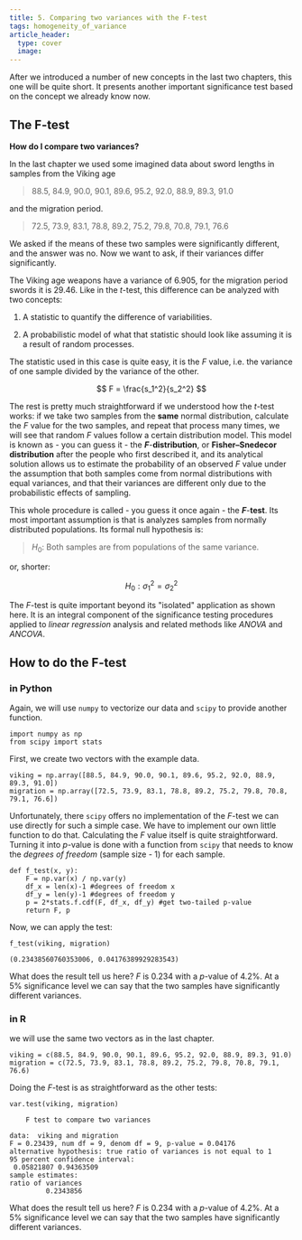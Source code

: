 ```yaml
---
title: 5. Comparing two variances with the F-test
tags: homogeneity_of_variance
article_header:
  type: cover
  image:
---
```



After we introduced a number of new concepts in the last two chapters, this one will be quite short. It presents another important significance test based on the concept we already know now.

## The F-test

**How do I compare two variances?**

In the last chapter we used some imagined data about sword lengths in samples from the Viking age 

> 88.5, 84.9, 90.0, 90.1, 89.6, 95.2, 92.0, 88.9, 89.3, 91.0

and the migration period.

> 72.5, 73.9, 83.1, 78.8, 89.2, 75.2, 79.8, 70.8, 79.1, 76.6

We asked if the means of these two samples were significantly different, and the answer was no. Now we want to ask, if their variances differ significantly.

The Viking age weapons have a variance of 6.905, for the migration period swords it is 29.46. Like in the *t*-test, this difference can be analyzed with two concepts:

1. A statistic to quantify the difference of variabilities. 

2. A probabilistic model of what that statistic should look like assuming it is a result of random processes.

The statistic used in this case is quite easy, it is the *F* value, i.e. the variance of one sample divided by the variance of the other.

$$
F = \frac{s_1^2}{s_2^2}
$$

The rest is pretty much straightforward if we understood how the *t*-test works: if we take two samples from the **same** normal distribution, calculate the *F* value for the two samples, and repeat that process many times, we will see that random *F* values follow a certain distribution model. This model is known as - you can guess it - the ***F***-**distribution**, or **Fisher–Snedecor distribution** after the people who first described it, and its analytical solution allows us to estimate the probability of an observed *F* value under the assumption that both samples come from normal distributions with equal variances, and that their variances are different only due to the probabilistic effects of sampling. 

This whole procedure is called - you guess it once again - the ***F***-**test**. Its most important assumption is that is analyzes samples from normally distributed populations. Its formal null hypothesis is:

> $H_0:$ Both samples are from populations of the same variance.

or, shorter:

$$
H_0: \sigma_1^2 = \sigma_2^2
$$

The *F*-test is quite important beyond its "isolated" application as shown here. It is an integral component of the significance testing procedures applied to *linear regression* analysis and related methods like *ANOVA* and *ANCOVA*.

## How to do the F-test

### in Python
Again, we will use `numpy` to vectorize our data and `scipy` to provide another function.
```
import numpy as np
from scipy import stats
```


First, we create two vectors with the example data. 
```
viking = np.array([88.5, 84.9, 90.0, 90.1, 89.6, 95.2, 92.0, 88.9, 89.3, 91.0])
migration = np.array([72.5, 73.9, 83.1, 78.8, 89.2, 75.2, 79.8, 70.8, 79.1, 76.6])
```


Unfortunately, there `scipy` offers no implementation of the *F*-test we can use directly for such a simple case. We have to implement our own little function to do that. Calculating the *F* value itself is quite straightforward. Turning it into *p*-value is done with a function from `scipy` that needs to know the *degrees of freedom* (sample size - 1) for each sample.
```
def f_test(x, y):
    F = np.var(x) / np.var(y)
    df_x = len(x)-1 #degrees of freedom x
    df_y = len(y)-1 #degrees of freedom y 
    p = 2*stats.f.cdf(F, df_x, df_y) #get two-tailed p-value
    return F, p
```


Now, we can apply the test:
```
f_test(viking, migration)
```


```
(0.23438560760353006, 0.04176389929283543)
```

What does the result tell us here? *F* is 0.234 with a *p*-value of 4.2%. At a 5% significance level we can say that the two samples have significantly different variances.

### in R
we will use the same two vectors as in the last chapter.
```
viking = c(88.5, 84.9, 90.0, 90.1, 89.6, 95.2, 92.0, 88.9, 89.3, 91.0)
migration = c(72.5, 73.9, 83.1, 78.8, 89.2, 75.2, 79.8, 70.8, 79.1, 76.6)
```


Doing the *F*-test is as straightforward as the other tests:
```
var.test(viking, migration)
```


```
	F test to compare two variances

data:  viking and migration
F = 0.23439, num df = 9, denom df = 9, p-value = 0.04176
alternative hypothesis: true ratio of variances is not equal to 1
95 percent confidence interval:
 0.05821807 0.94363509
sample estimates:
ratio of variances 
         0.2343856 

```


What does the result tell us here? *F* is 0.234 with a *p*-value of 4.2%. At a 5% significance level we can say that the two samples have significantly different variances.